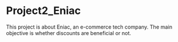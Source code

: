 # Project2_Eniac
This project is about Eniac, an e-commerce tech company. The main objective is whether discounts are beneficial or not. 
